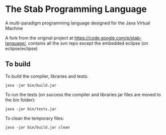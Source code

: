 The Stab Programming Language
=============================

A multi-paradigm programming language designed for the Java Virtual Machine

A fork from the original project at https://code.google.com/p/stab-language/, contains all the svn repo except the embedded eclipse (on eclipse/eclipse)

To build
--------

To build the compiler, libraries and tests:

	java -jar bin/build.jar
	
To run the tests (on success the compiler and libraries jar files are moved to the bin folder):

	java -jar bin/tests.jar
	
To clean the temporary files:

	java -jar bin/build.jar clean
